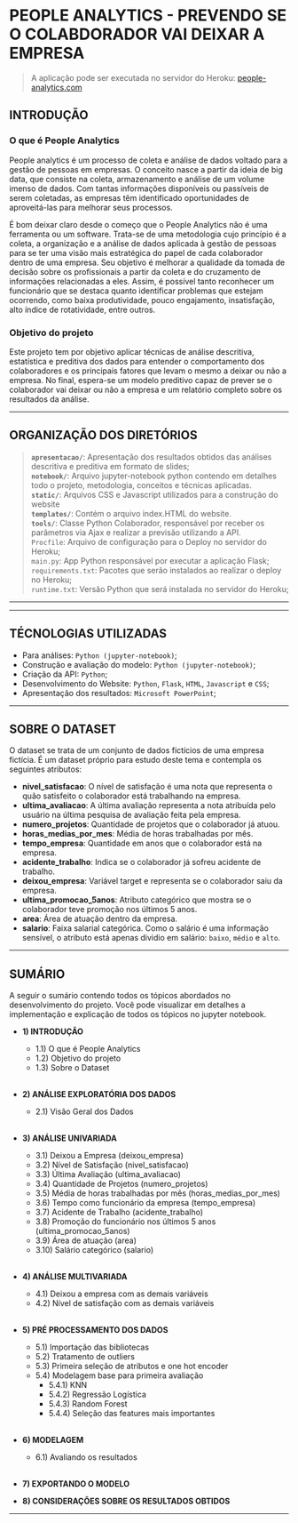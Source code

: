 <h1>PEOPLE ANALYTICS - PREVENDO SE O COLABDORADOR VAI DEIXAR A EMPRESA</h1>

> A aplicação pode ser executada no servidor do Heroku: <a target="_blank" href="https://app-people-analytics.herokuapp.com">people-analytics.com</a>

<h2>INTRODUÇÃO</h2>

<h3>O que é People Analytics</h3>

People analytics é um processo de coleta e análise de dados voltado para a gestão de pessoas em empresas. O conceito nasce a partir da ideia de big data, que consiste na coleta, armazenamento e análise de um volume imenso de dados. Com tantas informações disponíveis ou passíveis de serem coletadas, as empresas têm identificado oportunidades de aproveitá-las para melhorar seus processos.

É bom deixar claro desde o começo que o People Analytics não é uma ferramenta ou um software. Trata-se de uma metodologia cujo princípio é a coleta, a organização e a análise de dados aplicada à gestão de pessoas para se ter uma visão mais estratégica do papel de cada colaborador dentro de uma empresa. Seu objetivo é melhorar a qualidade da tomada de decisão sobre os profissionais a partir da coleta e do cruzamento de informações relacionadas a eles. Assim, é possível tanto reconhecer um funcionário que se destaca quanto identificar problemas que estejam ocorrendo, como baixa produtividade, pouco engajamento, insatisfação, alto índice de rotatividade, entre outros.

<h3>Objetivo do projeto</h3>
Este projeto tem por objetivo aplicar técnicas de análise descritiva, estatística e preditiva dos dados para entender o comportamento dos colaboradores e os principais fatores que levam o mesmo a deixar ou não a empresa. No final, espera-se um modelo preditivo capaz de prever se o colaborador vai deixar ou não a empresa e um relatório completo sobre os resultados da análise.

---

<h2>ORGANIZAÇÃO DOS DIRETÓRIOS</h2>

> **`apresentacao/`**: Apresentação dos resultados obtidos das análises descritiva e preditiva em formato de slides;<br/>
> **`notebook/`**: Arquivo jupyter-notebook python contendo em detalhes todo o projeto, metodologia, conceitos e técnicas aplicadas.<br/>
> **`static/`**: Arquivos CSS e Javascript utilizados para a construção do website<br/>
> **`templates/`**: Contém o arquivo index.HTML do website.<br/>
> **`tools/`**: Classe Python Colaborador, responsável por receber os parâmetros via Ajax e realizar a previsão utilizando a API.<br/>
> `Procfile`: Arquivo de configuração para o Deploy no servidor do Heroku;<br/>
> `main.py`: App Python responsável por executar a aplicação Flask;<br/>
> `requirements.txt`: Pacotes que serão instalados ao realizar o deploy no Heroku;<br/>
> `runtime.txt`: Versão Python que será instalada no servidor do Heroku;<br/>

---

---

<h2>TÉCNOLOGIAS UTILIZADAS</h2>

* Para análises: `Python (jupyter-notebook)`;
* Construção e avaliação do modelo: `Python (jupyter-notebook)`;
* Criação da API: `Python`;
* Desenvolvimento do Website: `Python`, `Flask`, `HTML`, `Javascript` e `CSS`;
* Apresentação dos resultados: `Microsoft PowerPoint`;

---

<h2>SOBRE O DATASET</h2>

O dataset se trata de um conjunto de dados fictícios de uma empresa fictícia. É um dataset próprio para estudo deste tema e contempla os seguintes atributos:
* **nivel_satisfacao**: O nível de satisfação é uma nota que representa o quão satisfeito o colaborador está trabalhando na empresa.
* **ultima_avaliacao**: A última avaliação representa a nota atribuída pelo usuário na última pesquisa de avaliação feita pela empresa.
* **numero_projetos**: Quantidade de projetos que o colaborador já atuou.
* **horas_medias_por_mes**: Média de horas trabalhadas por mês.
* **tempo_empresa**: Quantidade em anos que o colaborador está na empresa.
* **acidente_trabalho**: Indica se o colaborador já sofreu acidente de trabalho.
* **deixou_empresa**: Variável target e representa se o colaborador saiu da empresa.
* **ultima_promocao_5anos**: Atributo categórico que mostra se o colaborador teve promoção nos últimos 5 anos.
* **area**: Área de atuação dentro da empresa.
* **salario**: Faixa salarial categórica. Como o salário é uma informação sensível, o atributo está apenas dividio em salário: `baixo`, `médio` e `alto`. 

---

<h2>SUMÁRIO</h2>

A seguir o sumário contendo todos os tópicos abordados no desenvolvimento do projeto. Você pode visualizar em detalhes a implementação e explicação de todos os tópicos no jupyter notebook.

* **1) INTRODUÇÃO**
	* 1.1) O que é People Analytics 
	* 1.2) Objetivo do projeto 
	* 1.3) Sobre o Dataset 
<br/><br/>

* **2) ANÁLISE EXPLORATÓRIA DOS DADOS** 
	* 2.1) Visão Geral dos Dados 
<br/><br/>

* **3) ANÁLISE UNIVARIADA**
	* 3.1) Deixou a Empresa (deixou_empresa) 
	* 3.2) Nível de Satisfação (nivel_satisfacao) 
	* 3.3) Última Avaliação (ultima_avaliacao) 
	* 3.4) Quantidade de Projetos (numero_projetos) 
	* 3.5) Média de horas trabalhadas por mês (horas_medias_por_mes) 
	* 3.6) Tempo como funcionário da empresa (tempo_empresa) 
	* 3.7) Acidente de Trabalho (acidente_trabalho) 
	* 3.8) Promoção do funcionário nos últimos 5 anos (ultima_promocao_5anos) 
	* 3.9) Área de atuação (area) 
	* 3.10) Salário categórico (salario) 
<br/><br/>

* **4) ANÁLISE MULTIVARIADA** 
	* 4.1) Deixou a empresa com as demais variáveis 
	* 4.2) Nível de satisfação com as demais variáveis 
<br/><br/>

* **5) PRÉ PROCESSAMENTO DOS DADOS** 
	* 5.1) Importação das bibliotecas 
	* 5.2) Tratamento de outliers 
	* 5.3) Primeira seleção de atributos e one hot encoder 
	* 5.4) Modelagem base para primeira avaliação 
		* 5.4.1) KNN 
		* 5.4.2) Regressão Logística 
		* 5.4.3) Random Forest 
		* 5.4.4) Seleção das features mais importantes 
<br/><br/>

* **6) MODELAGEM** 
	* 6.1) Avaliando os resultados
	<br/><br/>
* **7) EXPORTANDO O MODELO** 
* **8) CONSIDERAÇÕES SOBRE OS RESULTADOS OBTIDOS** 

---



